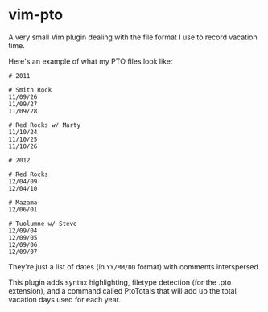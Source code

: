 vim-pto
=======

A very small Vim plugin dealing with the file format I use to record vacation time.

Here's an example of what my PTO files look like:

```
# 2011

# Smith Rock
11/09/26
11/09/27
11/09/28

# Red Rocks w/ Marty
11/10/24
11/10/25
11/10/26

# 2012

# Red Rocks
12/04/09
12/04/10

# Mazama
12/06/01

# Tuolumne w/ Steve
12/09/04
12/09/05
12/09/06
12/09/07

```

They're just a list of dates (in `YY/MM/DD` format) with comments interspersed.

This plugin adds syntax highlighting, filetype detection (for the .pto extension), and a command called PtoTotals that will add up the total vacation days used for each year.
